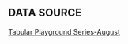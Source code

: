 <h2>DATA SOURCE</h2>

[Tabular Playground Series-August](https://www.kaggle.com/c/tabular-playground-series-aug-2021/data)
